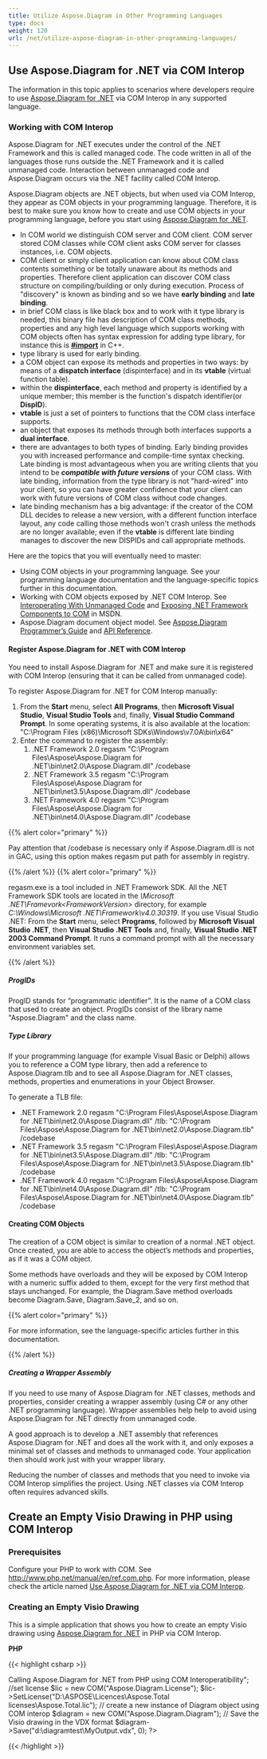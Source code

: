 ```yaml
---
title: Utilize Aspose.Diagram in Other Programming Languages
type: docs
weight: 120
url: /net/utilize-aspose-diagram-in-other-programming-languages/
---
```


## **Use Aspose.Diagram for .NET via COM Interop**
The information in this topic applies to scenarios where developers require to use [Aspose.Diagram for .NET](/diagram/net/home/) via COM Interop in any supported language.
### **Working with COM Interop**
Aspose.Diagram for .NET executes under the control of the .NET Framework and this is called managed code. The code written in all of the languages those runs outside the .NET Framework and it is called unmanaged code. Interaction between unmanaged code and Aspose.Diagram occurs via the .NET facility called COM Interop.

Aspose.Diagram objects are .NET objects, but when used via COM Interop, they appear as COM objects in your programming language. Therefore, it is best to make sure you know how to create and use COM objects in your programming language, before you start using [Aspose.Diagram for .NET](/diagram/net/home/).

- In COM world we distinguish COM server and COM client. COM server stored COM classes while COM client asks COM server for classes instances, i.e. COM objects.
- COM client or simply client application can know about COM class contents something or be totally unaware about its methods and properties. Therefore client application can discover COM class structure on compiling/building or only during execution. Process of "discovery" is known as binding and so we have **early binding** and **late binding**.
- in brief COM class is like black box and to work with it type library is needed, this binary file has description of COM class methods, properties and any high level language which supports working with COM objects often has syntax expression for adding type library, for instance this is [**#import**](http://msdn.microsoft.com/en-us/library/8etzzkb6.aspx) in C++.
- type library is used for early binding.
- a COM object can expose its methods and properties in two ways: by means of a **dispatch interface** (dispinterface) and in its **vtable** (virtual function table).
- within the **dispinterface**, each method and property is identified by a unique member; this member is the function's dispatch identifier(or **DispID**).
- **vtable** is just a set of pointers to functions that the COM class interface supports.
- an object that exposes its methods through both interfaces supports a **dual interface**.
- there are advantages to both types of binding. Early binding provides you with increased performance and compile-time syntax checking. Late binding is most advantageous when you are writing clients that you intend to be ***compatible with future versions*** of your COM class. With late binding, information from the type library is not "hard-wired" into your client, so you can have greater confidence that your client can work with future versions of COM class without code changes.
- late binding mechanism has a big advantage: if the creator of the COM DLL decides to release a new version, with a different function interface layout, any code calling those methods won't crash unless the methods are no longer available; even if the **vtable** is different late binding manages to discover the new DISPIDs and call appropriate methods.

Here are the topics that you will eventually need to master: 

- Using COM objects in your programming language. See your programming language documentation and the language-specific topics further in this documentation.
- Working with COM objects exposed by .NET COM Interop. See [Interoperating With Unmanaged Code](http://msdn.microsoft.com/en-us/library/sd10k43k.aspx) and [Exposing .NET Framework Components to COM](http://msdn.microsoft.com/en-us/library/zsfww439%28v=vs.110%29.aspx) in MSDN.
- Aspose.Diagram document object model. See [Aspose.Diagram Programmer’s Guide](http://www.aspose.com/docs/pages/viewpage.action?pageId=10846801) and [API Reference](http://www.aspose.com/docs/display/diagramnet/Aspose.Diagram+for+.NET+API+Reference).
#### **Register Aspose.Diagram for .NET with COM Interop**
You need to install Aspose.Diagram for .NET and make sure it is registered with COM Interop (ensuring that it can be called from unmanaged code).

To register Aspose.Diagram for .NET for COM Interop manually:

1. From the **Start** menu, select **All Programs**, then **Microsoft Visual Studio**, **Visual Studio Tools** and, finally, **Visual Studio Command Prompt**. In some operating systems, it is also available at the location: "C:\Program Files (x86)\Microsoft SDKs\Windows\v7.0A\bin\x64"
1. Enter the command to register the assembly: 
   1. .NET Framework 2.0
      regasm "C:\Program Files\Aspose\Aspose.Diagram for .NET\bin\net2.0\Aspose.Diagram.dll" /codebase
   1. .NET Framework 3.5
      regasm "C:\Program Files\Aspose\Aspose.Diagram for .NET\bin\net3.5\Aspose.Diagram.dll" /codebase
   1. .NET Framework 4.0
      regasm "C:\Program Files\Aspose\Aspose.Diagram for .NET\bin\net4.0\Aspose.Diagram.dll" /codebase

{{% alert color="primary" %}} 

Pay attention that /codebase is necessary only if Aspose.Diagram.dll is not in GAC, using this option makes regasm put path for assembly in registry.

{{% /alert %}} {{% alert color="primary" %}} 

regasm.exe is a tool included in .NET Framework SDK. All the .NET Framework SDK tools are located in the *\Microsoft .NET\Framevork\<FrameworkVersion>* directory, for example *C:\Windows\Microsoft .NET\Framework\v4.0.30319*. If you use Visual Studio .NET:
From the **Start** menu, select **Programs**, followed by **Microsoft Visual Studio .NET**, then **Visual Studio .NET Tools** and, finally, **Visual Studio .NET 2003 Command Prompt**.
It runs a command prompt with all the necessary environment variables set. 

{{% /alert %}} 
##### **ProgIDs**
ProgID stands for “programmatic identifier”. It is the name of a COM class that used to create an object. ProgIDs consist of the library name "Aspose.Diagram" and the class name.
##### **Type Library**
If your programming language (for example Visual Basic or Delphi) allows you to reference a COM type library, then add a reference to Aspose.Diagram.tlb and to see all Aspose.Diagram for .NET classes, methods, properties and enumerations in your Object Browser.

To generate a TLB file:

- .NET Framework 2.0
  regasm "C:\Program Files\Aspose\Aspose.Diagram for .NET\bin\net2.0\Aspose.Diagram.dll" /tlb: "C:\Program Files\Aspose\Aspose.Diagram for .NET\bin\net2.0\Aspose.Diagram.tlb" /codebase
- .NET Framework 3.5
  regasm "C:\Program Files\Aspose\Aspose.Diagram for .NET\bin\net3.5\Aspose.Diagram.dll" /tlb: "C:\Program Files\Aspose\Aspose.Diagram for .NET\bin\net3.5\Aspose.Diagram.tlb" /codebase
- .NET Framework 4.0
  regasm "C:\Program Files\Aspose\Aspose.Diagram for .NET\bin\net4.0\Aspose.Diagram.dll" /tlb: "C:\Program Files\Aspose\Aspose.Diagram for .NET\bin\net4.0\Aspose.Diagram.tlb" /codebase
#### **Creating COM Objects**
The creation of a COM object is similar to creation of a normal .NET object. Once created, you are able to access the object’s methods and properties, as if it was a COM object.

Some methods have overloads and they will be exposed by COM Interop with a numeric suffix added to them, except for the very first method that stays unchanged. For example, the Diagram.Save method overloads become Diagram.Save, Diagram.Save_2, and so on.

{{% alert color="primary" %}} 

For more information, see the language-specific articles further in this documentation. 

{{% /alert %}} 
##### **Creating a Wrapper Assembly**
If you need to use many of Aspose.Diagram for .NET classes, methods and properties, consider creating a wrapper assembly (using C# or any other .NET programming language). Wrapper assemblies help help to avoid using Aspose.Diagram for .NET directly from unmanaged code.

A good approach is to develop a .NET assembly that references Aspose.Diagram for .NET and does all the work with it, and only exposes a minimal set of classes and methods to unmanaged code. Your application then should work just with your wrapper library.

Reducing the number of classes and methods that you need to invoke via COM Interop simplifies the project. Using .NET classes via COM Interop often requires advanced skills. 
## **Create an Empty Visio Drawing in PHP using COM Interop**
### **Prerequisites**
Configure your PHP to work with COM. See <http://www.php.net/manual/en/ref.com.php>. For more information, please check the article named [Use Aspose.Diagram for .NET via COM Interop](/pages/createpage.action?spaceKey=diagramnet&title=Use+Aspose.Diagram+for+.NET+via+COM+Interop&linkCreation=true&fromPageId=18350127).
### **Creating an Empty Visio Drawing**
This is a simple application that shows you how to create an empty Visio drawing using [Aspose.Diagram for .NET](/diagram/net/home/) in PHP via COM Interop.

**PHP**

{{< highlight csharp >}}

 <?php

echo "<h3>Calling Aspose.Diagram for .NET from PHP using COM Interoperatibility</h3>";

//set license

$lic = new COM("Aspose.Diagram.License");

$lic->SetLicense("D:\ASPOSE\Licences\Aspose.Total licenses\Aspose.Total.lic");

// create a new instance of Diagram object using COM interop

$diagram = new COM("Aspose.Diagram.Diagram");

// Save the Visio drawing in the VDX format

$diagram->Save("d:\diagramtest\MyOutput.vdx", 0);

?>



{{< /highlight >}}

